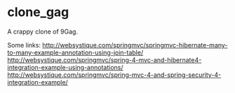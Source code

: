 # clone_gag

A crappy clone of 9Gag.

Some links:
http://websystique.com/springmvc/springmvc-hibernate-many-to-many-example-annotation-using-join-table/
http://websystique.com/springmvc/spring-4-mvc-and-hibernate4-integration-example-using-annotations/
http://websystique.com/springmvc/spring-mvc-4-and-spring-security-4-integration-example/